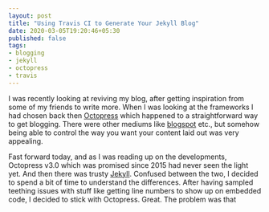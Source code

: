 ```yaml
---
layout: post
title: "Using Travis CI to Generate Your Jekyll Blog"
date: 2020-03-05T19:20:46+05:30
published: false
tags:
- blogging
- jekyll
- octopress
- travis
---
```


I was recently looking at reviving my blog, after getting inspiration from some of my friends to write more. When I was looking at the frameworks I had chosen back then [Octopress](http://octopress.org/) which happened to a straightforward way to get blogging. There were other mediums like [blogspot](https://www.blogspot.com) etc., but somehow being able to control the way you want your content laid out was very appealing.

Fast forward today, and as I was reading up on the developments, Octopress v3.0 which was promised since 2015 had never seen the light yet. And then there was trusty [Jekyll](https://jekyllrb.com/). Confused between the two, I decided to spend a bit of time to understand the differences. After having sampled teething issues with stuff like getting line numbers to show up on embedded code, I decided to stick with Octopress. Great. The problem was that

